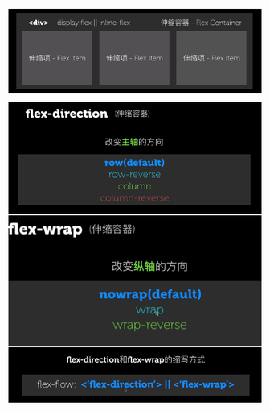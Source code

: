 ![](/assets/import18.png)

![](/assets/import20.png)![](/assets/import21.png)![](/assets/import22.png)

